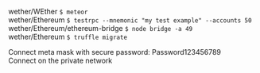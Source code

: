 wether/WEther `$ meteor`  
wether/Ethereum `$ testrpc --mnemonic "my test example" --accounts 50`  
wether/Ethereum/ethereum-bridge `$ node bridge -a 49`  
wether/Ethereum `$ truffle migrate`  
  
Connect meta mask with secure password: Password123456789  
Connect on the private network  
